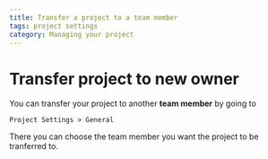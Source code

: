 ```yaml
---
title: Transfer a project to a team member
tags: project settings
category: Managing your project
---
```


# Transfer project to new owner

You can transfer your project to another **team member** by going to

```Project Settings > General```

There you can choose the team member you want the project to be tranferred to.



